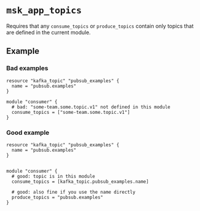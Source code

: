 # `msk_app_topics`

Requires that any `consume_topics` or `produce_topics` contain only topics that
are defined in the current module.

## Example

### Bad examples

``` hcl
resource "kafka_topic" "pubsub_examples" {
  name = "pubsub.examples"
}

module "consumer" {
  # bad: "some-team.some.topic.v1" not defined in this module
  consume_topics = ["some-team.some.topic.v1"]
}
```

### Good example

``` hcl
resource "kafka_topic" "pubsub_examples" {
  name = "pubsub.examples"
}


module "consumer" {
  # good: topic is in this module
  consume_topics = [kafka_topic.pubsub_examples.name]

  # good: also fine if you use the name directly
  produce_topics = "pubsub.examples"
}
```
